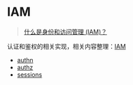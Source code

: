 # IAM

> [什么是身份和访问管理 (IAM)？](https://www.cloudflare.com/zh-cn/learning/access-management/what-is-identity-and-access-management/)

认证和鉴权的相关实现，相关内容整理：[IAM](https://blog.icodef.com/dev/backend/iam/)

- [authn](./authn)
- [authz](./authz)
- [sessions](./sessions)


